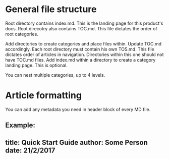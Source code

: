 # General file structure
Root directory contains index.md. This is the landing page for this product's docs.
Root direcotry also contains TOC.md. This file dictates the order of root categories.

Add directories to create categories and place files within. Update TOC.md accordingly.
Each root directory must contain his own TOS.md. This file dictates order of articles in navigation.
Directories within this one should not have TOC.md files.
Add index.md within a directory to create a category landing page. This is optional.

You can nest multiple categories, up to 4 levels.

# Article formatting
You can add any metadata you need in header block of every MD file.

Example:
---
title: Quick Start Guide
author: Some Person
date: 21/2/2017
---

